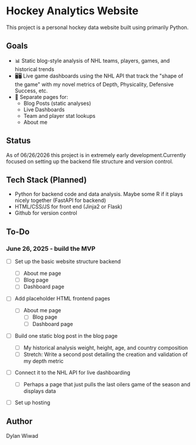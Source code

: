 # Hockey Analytics Website

This project is a personal hockey data website built using primarily Python.

## Goals

- 📊 Static blog-style analysis of NHL teams, players, games, and historical trends
- 🖥🖥️  Live game dashboards using the NHL API that track the "shape of the game" with my novel metrics of Depth, Physicality, Defensive Success, etc.
- 📁 Separate pages for:
	- Blog Posts (static analyses)
	- Live Dashboards
	- Team and player stat lookups
	- About me

## Status

As of 06/26/2026 this project is in extremely early development.Currently focused on setting up the backend file structure and version control.

## Tech Stack (Planned)

- Python for backend code and data analysis. Maybe some R if it plays nicely together  (FastAPI for backend)
- HTML/CSS/JS for front end (Jinja2 or Flask)
- Github for version control

## To-Do

### June 26, 2025 - build the MVP

- [ ] Set up the basic website structure backend
	- [ ] About me page
	- [ ] Blog page
	- [ ] Dashboard page
- [ ] Add placeholder HTML frontend pages
	- [ ] About me page                           
        - [ ] Blog page
        - [ ] Dashboard page
- [ ] Build one static blog post in the blog page
	- [ ] My historical analysis weight, height, age, and country composition
	- [ ] Stretch: Write a second post detailing the creation and validation of my depth metric
- [ ] Connect it to the NHL API for live dashboarding
	- [ ] Perhaps a page that just pulls the last oilers game of the season and displays data
- [ ] Set up hosting


## Author

Dylan Wiwad
